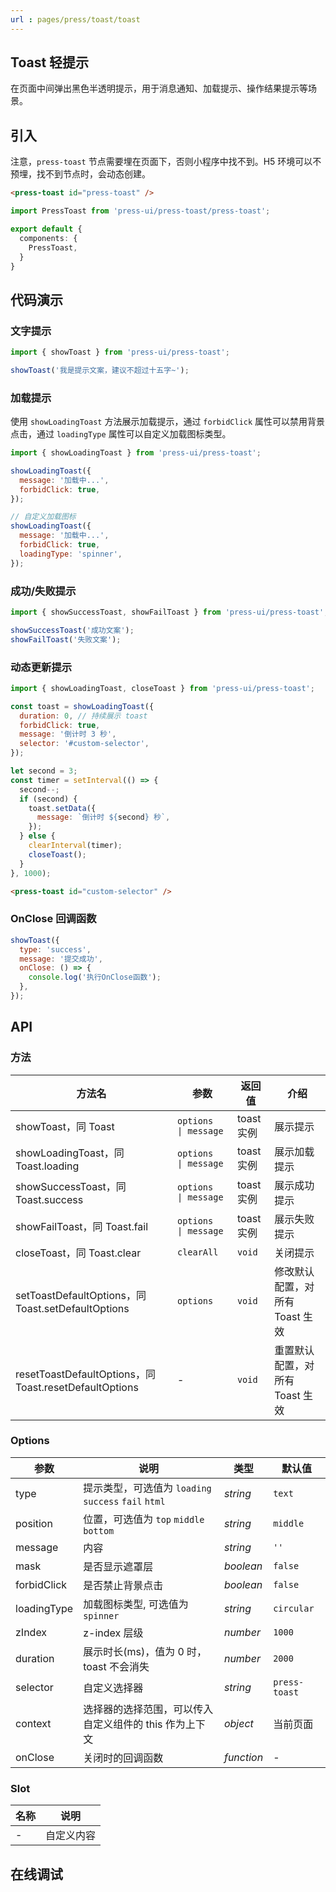 ```yaml
---
url : pages/press/toast/toast
---
```


## Toast 轻提示


在页面中间弹出黑色半透明提示，用于消息通知、加载提示、操作结果提示等场景。

## 引入

注意，`press-toast` 节点需要埋在页面下，否则小程序中找不到。H5 环境可以不预埋，找不到节点时，会动态创建。

```html
<press-toast id="press-toast" />
```

```ts
import PressToast from 'press-ui/press-toast/press-toast';

export default {
  components: {
    PressToast,
  }
}
```

## 代码演示

### 文字提示

```javascript
import { showToast } from 'press-ui/press-toast';

showToast('我是提示文案，建议不超过十五字~');
```

### 加载提示

使用 `showLoadingToast` 方法展示加载提示，通过 `forbidClick` 属性可以禁用背景点击，通过 `loadingType` 属性可以自定义加载图标类型。

```javascript
import { showLoadingToast } from 'press-ui/press-toast';

showLoadingToast({
  message: '加载中...',
  forbidClick: true,
});

// 自定义加载图标
showLoadingToast({
  message: '加载中...',
  forbidClick: true,
  loadingType: 'spinner',
});
```

### 成功/失败提示

```javascript
import { showSuccessToast, showFailToast } from 'press-ui/press-toast';

showSuccessToast('成功文案');
showFailToast('失败文案');
```

### 动态更新提示

```javascript
import { showLoadingToast, closeToast } from 'press-ui/press-toast';

const toast = showLoadingToast({
  duration: 0, // 持续展示 toast
  forbidClick: true,
  message: '倒计时 3 秒',
  selector: '#custom-selector',
});

let second = 3;
const timer = setInterval(() => {
  second--;
  if (second) {
    toast.setData({
      message: `倒计时 ${second} 秒`,
    });
  } else {
    clearInterval(timer);
    closeToast();
  }
}, 1000);
```

```html
<press-toast id="custom-selector" />
```

### OnClose 回调函数

```javascript
showToast({
  type: 'success',
  message: '提交成功',
  onClose: () => {
    console.log('执行OnClose函数');
  },
});
```

## API

### 方法

| 方法名                                                 | 参数                   | 返回值     | 介绍                            |
| ------------------------------------------------------ | ---------------------- | ---------- | ------------------------------- |
| showToast，同 Toast                                    | `options   \| message` | toast 实例 | 展示提示                        |
| showLoadingToast，同 Toast.loading                     | `options   \| message` | toast 实例 | 展示加载提示                    |
| showSuccessToast，同 Toast.success                     | `options   \| message` | toast 实例 | 展示成功提示                    |
| showFailToast，同 Toast.fail                           | `options   \| message` | toast 实例 | 展示失败提示                    |
| closeToast，同 Toast.clear                             | `clearAll`             | `void`     | 关闭提示                        |
| setToastDefaultOptions，同 Toast.setDefaultOptions     | `options`              | `void`     | 修改默认配置，对所有 Toast 生效 |
| resetToastDefaultOptions，同 Toast.resetDefaultOptions | -                      | `void`     | 重置默认配置，对所有 Toast 生效 |

### Options

| 参数        | 说明                                                   | 类型       | 默认值        |
| ----------- | ------------------------------------------------------ | ---------- | ------------- |
| type        | 提示类型，可选值为 `loading` `success` `fail` `html`   | _string_   | `text`        |
| position    | 位置，可选值为 `top` `middle` `bottom`                 | _string_   | `middle`      |
| message     | 内容                                                   | _string_   | `''`          |
| mask        | 是否显示遮罩层                                         | _boolean_  | `false`       |
| forbidClick | 是否禁止背景点击                                       | _boolean_  | `false`       |
| loadingType | 加载图标类型, 可选值为 `spinner`                       | _string_   | `circular`    |
| zIndex      | z-index 层级                                           | _number_   | `1000`        |
| duration    | 展示时长(ms)，值为 0 时，toast 不会消失                | _number_   | `2000`        |
| selector    | 自定义选择器                                           | _string_   | `press-toast` |
| context     | 选择器的选择范围，可以传入自定义组件的 this 作为上下文 | _object_   | 当前页面      |
| onClose     | 关闭时的回调函数                                       | _function_ | -             |

### Slot

| 名称 | 说明       |
| ---- | ---------- |
| -    | 自定义内容 |


## 在线调试

<debug-online />